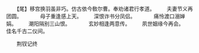 <!-- { "loadSidebar": true } -->
　　【尾】移宫换羽虽非巧。仿古依今敎尔曹。奉劝诸君行孝道。 
　　夫妻节义再团圆。　　　　母子重逢感上天。 
　　深恨诈书分凤侣。　　　　痛怜渡口溺婵娟。 
　　潮阳隔别三山恨。　　　　玄妙相逢两意传。 
　　夙世姻缘今再会。　　　　佳名千古二仪间。 

　　荆钗记终 
